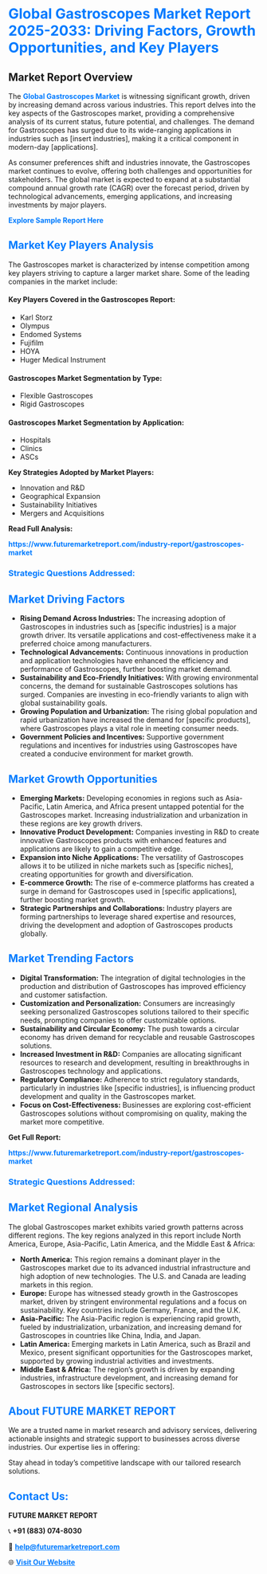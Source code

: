 <h1 style="color: #007BFF;">Global Gastroscopes Market Report 2025-2033: Driving Factors, Growth Opportunities, and Key Players</h1>

<section id="overview">
<h2>Market Report Overview</h2>
<p>The <a href="https://www.futuremarketreport.com/industry-report/gastroscopes-market" style="color: #007BFF; text-decoration: none;"><strong>Global Gastroscopes Market</strong></a> is witnessing significant growth, driven by increasing demand across various industries. This report delves into the key aspects of the Gastroscopes market, providing a comprehensive analysis of its current status, future potential, and challenges. The demand for Gastroscopes has surged due to its wide-ranging applications in industries such as [insert industries], making it a critical component in modern-day [applications].</p>
<p>As consumer preferences shift and industries innovate, the Gastroscopes market continues to evolve, offering both challenges and opportunities for stakeholders. The global market is expected to expand at a substantial compound annual growth rate (CAGR) over the forecast period, driven by technological advancements, emerging applications, and increasing investments by major players.</p>
</section>

<section id="overview">
<p><a href="https://www.futuremarketreport.com/request-sample/reportId=51676" style="color: #007BFF; text-decoration: none;"><strong>Explore Sample Report Here</strong></a></p>
</section>

<section id="key-players">
<h2 style="color: #007BFF;">Market Key Players Analysis</h2>
<p>The Gastroscopes market is characterized by intense competition among key players striving to capture a larger market share. Some of the leading companies in the market include:</p>
<h4>Key Players Covered in the Gastroscopes Report:</h4>
<ul><li>Karl Storz</li><li>Olympus</li><li>Endomed Systems</li><li>Fujifilm</li><li>HOYA</li><li>Huger Medical Instrument</li></ul>
<h4>Gastroscopes Market Segmentation by Type:</h4>
<ul><li>Flexible Gastroscopes</li><li>Rigid Gastroscopes</li></ul>

<h4>Gastroscopes Market Segmentation by Application:</h4>
<ul><li>Hospitals</li><li>Clinics</li><li>ASCs</li></ul>
<p><strong>Key Strategies Adopted by Market Players:</strong></p>
<ul>
<li>Innovation and R&D</li>
<li>Geographical Expansion</li>
<li>Sustainability Initiatives</li>
<li>Mergers and Acquisitions</li>
</ul>
</section>

<section>
<p><strong>Read Full Analysis: </strong></p><a href="https://www.futuremarketreport.com/industry-report/gastroscopes-market" style="color: #007BFF; text-decoration: none;"><strong>https://www.futuremarketreport.com/industry-report/gastroscopes-market</strong></a>
<h3 style="color: #007BFF;">Strategic Questions Addressed:</h3>
</section>

<section id="driving-factors">
<h2 style="color: #007BFF;">Market Driving Factors</h2>
<ul>
<li><strong>Rising Demand Across Industries:</strong> The increasing adoption of Gastroscopes in industries such as [specific industries] is a major growth driver. Its versatile applications and cost-effectiveness make it a preferred choice among manufacturers.</li>
<li><strong>Technological Advancements:</strong> Continuous innovations in production and application technologies have enhanced the efficiency and performance of Gastroscopes, further boosting market demand.</li>
<li><strong>Sustainability and Eco-Friendly Initiatives:</strong> With growing environmental concerns, the demand for sustainable Gastroscopes solutions has surged. Companies are investing in eco-friendly variants to align with global sustainability goals.</li>
<li><strong>Growing Population and Urbanization:</strong> The rising global population and rapid urbanization have increased the demand for [specific products], where Gastroscopes plays a vital role in meeting consumer needs.</li>
<li><strong>Government Policies and Incentives:</strong> Supportive government regulations and incentives for industries using Gastroscopes have created a conducive environment for market growth.</li>
</ul>
</section>

<section id="growth-opportunities">
<h2 style="color: #007BFF;">Market Growth Opportunities</h2>
<ul>
<li><strong>Emerging Markets:</strong> Developing economies in regions such as Asia-Pacific, Latin America, and Africa present untapped potential for the Gastroscopes market. Increasing industrialization and urbanization in these regions are key growth drivers.</li>
<li><strong>Innovative Product Development:</strong> Companies investing in R&D to create innovative Gastroscopes products with enhanced features and applications are likely to gain a competitive edge.</li>
<li><strong>Expansion into Niche Applications:</strong> The versatility of Gastroscopes allows it to be utilized in niche markets such as [specific niches], creating opportunities for growth and diversification.</li>
<li><strong>E-commerce Growth:</strong> The rise of e-commerce platforms has created a surge in demand for Gastroscopes used in [specific applications], further boosting market growth.</li>
<li><strong>Strategic Partnerships and Collaborations:</strong> Industry players are forming partnerships to leverage shared expertise and resources, driving the development and adoption of Gastroscopes products globally.</li>
</ul>
</section>

<section id="trending-factors">
<h2 style="color: #007BFF;">Market Trending Factors</h2>
<ul>
<li><strong>Digital Transformation:</strong> The integration of digital technologies in the production and distribution of Gastroscopes has improved efficiency and customer satisfaction.</li>
<li><strong>Customization and Personalization:</strong> Consumers are increasingly seeking personalized Gastroscopes solutions tailored to their specific needs, prompting companies to offer customizable options.</li>
<li><strong>Sustainability and Circular Economy:</strong> The push towards a circular economy has driven demand for recyclable and reusable Gastroscopes solutions.</li>
<li><strong>Increased Investment in R&D:</strong> Companies are allocating significant resources to research and development, resulting in breakthroughs in Gastroscopes technology and applications.</li>
<li><strong>Regulatory Compliance:</strong> Adherence to strict regulatory standards, particularly in industries like [specific industries], is influencing product development and quality in the Gastroscopes market.</li>
<li><strong>Focus on Cost-Effectiveness:</strong> Businesses are exploring cost-efficient Gastroscopes solutions without compromising on quality, making the market more competitive.</li>
</ul>
</section>

<section>
<p><strong>Get Full Report: </strong></p><a href="https://www.futuremarketreport.com/industry-report/gastroscopes-market" style="color: #007BFF; text-decoration: none;"><strong>https://www.futuremarketreport.com/industry-report/gastroscopes-market</strong></a>
<h3 style="color: #007BFF;">Strategic Questions Addressed:</h3>
</section>


<section id="regional-analysis">
<h2 style="color: #007BFF;">Market Regional Analysis</h2>
<p>The global Gastroscopes market exhibits varied growth patterns across different regions. The key regions analyzed in this report include North America, Europe, Asia-Pacific, Latin America, and the Middle East & Africa:</p>
<ul>
<li><strong>North America:</strong> This region remains a dominant player in the Gastroscopes market due to its advanced industrial infrastructure and high adoption of new technologies. The U.S. and Canada are leading markets in this region.</li>
<li><strong>Europe:</strong> Europe has witnessed steady growth in the Gastroscopes market, driven by stringent environmental regulations and a focus on sustainability. Key countries include Germany, France, and the U.K.</li>
<li><strong>Asia-Pacific:</strong> The Asia-Pacific region is experiencing rapid growth, fueled by industrialization, urbanization, and increasing demand for Gastroscopes in countries like China, India, and Japan.</li>
<li><strong>Latin America:</strong> Emerging markets in Latin America, such as Brazil and Mexico, present significant opportunities for the Gastroscopes market, supported by growing industrial activities and investments.</li>
<li><strong>Middle East & Africa:</strong> The region’s growth is driven by expanding industries, infrastructure development, and increasing demand for Gastroscopes in sectors like [specific sectors].</li>
</ul>
</section>

<footer>
<h2 style="color: #007BFF;">About FUTURE MARKET REPORT</h2>
<p>We are a trusted name in market research and advisory services, delivering actionable insights and strategic support to businesses across diverse industries. Our expertise lies in offering:</p>

<p>Stay ahead in today’s competitive landscape with our tailored research solutions.</p>

<h2 style="color: #007BFF;">Contact Us:</h2>
<p><strong>FUTURE MARKET REPORT</strong></p>
<p>📞 <strong>+91 (883) 074-8030</strong></p>
<p>📧 <strong><a href="mailto:help@futuremarketreport.com" style="color: #007BFF;">help@futuremarketreport.com</a></strong></p>
<p>🌐 <strong><a href="https://www.futuremarketreport.com/" style="color: #007BFF;">Visit Our Website</a></strong></p>
</footer>